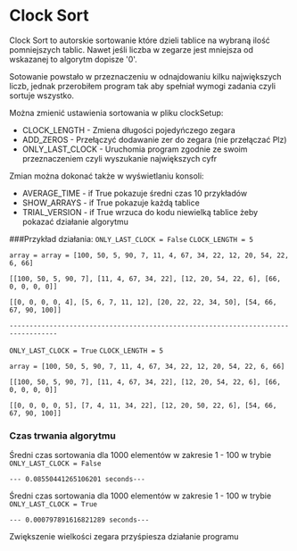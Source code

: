 # Clock Sort

Clock Sort to autorskie sortowanie które dzieli tablice na wybraną ilość pomniejszych tablic. 
Nawet jeśli liczba w zegarze jest mniejsza od wskazanej to algorytm dopisze '0'.

Sotowanie powstało w przeznaczeniu w odnajdowaniu kilku największych liczb,
jednak przerobiłem program tak aby spełniał wymogi zadania czyli sortuje wszystko.

Można zmienić ustawienia sortowania w pliku clockSetup:
- CLOCK_LENGTH - Zmiena długości pojedyńczego zegara
- ADD_ZEROS - Przełączyć dodawanie zer do zegara (nie przełączać Plz)
- ONLY_LAST_CLOCK - Uruchomia program zgodnie ze swoim przeznaczeniem czyli wyszukanie największych cyfr

Zmian można dokonać także w wyświetlaniu konsoli:
- AVERAGE_TIME - if True pokazuje średni czas 10 przykładów
- SHOW_ARRAYS - if True pokazuje każdą tablice
- TRIAL_VERSION - if True wrzuca do kodu niewielką tablice żeby pokazać działanie algorytmu

###Przykład działania:
`ONLY_LAST_CLOCK = False`
`CLOCK_LENGTH = 5`

`array = array = [100, 50, 5, 90, 7, 11, 4, 67, 34, 22, 12, 20, 54, 22, 6, 66]`

`[[100, 50, 5, 90, 7], [11, 4, 67, 34, 22], [12, 20, 54, 22, 6], [66, 0, 0, 0, 0]]`

`[[0, 0, 0, 0, 4], [5, 6, 7, 11, 12], [20, 22, 22, 34, 50], [54, 66, 67, 90, 100]]`

`----------------------------------------------------------------------------------`

`ONLY_LAST_CLOCK = True`
`CLOCK_LENGTH = 5`

`array = [100, 50, 5, 90, 7, 11, 4, 67, 34, 22, 12, 20, 54, 22, 6, 66]`

`[[100, 50, 5, 90, 7], [11, 4, 67, 34, 22], [12, 20, 54, 22, 6], [66, 0, 0, 0, 0]]`

`[[0, 0, 0, 0, 5], [7, 4, 11, 34, 22], [12, 20, 50, 22, 6], [54, 66, 67, 90, 100]]`

### Czas trwania algorytmu

Średni czas sortowania dla 1000 elementów w zakresie 1 - 100 w trybie `ONLY_LAST_CLOCK = False`

`--- 0.08550441265106201 seconds---`

Średni czas sortowania dla 1000 elementów w zakresie 1 - 100 w trybie `ONLY_LAST_CLOCK = True`

`--- 0.000797891616821289 seconds---`

Zwiększenie wielkości zegara przyśpiesza działanie programu